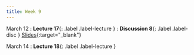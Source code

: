 ```yaml
---
title: Week 9
---
```


March 12
: **Lecture 17**{: .label .label-lecture }
: **Discussion 8**{: .label .label-disc } [Slides](https://docs.google.com/presentation/d/1lBE6RXEesBlRwdF0ror8IgUZ9bs2OMStXVf_UdtZHrE/edit?usp=sharing){:target="_blank"}


March 14
: **Lecture 18**{: .label .label-lecture }


